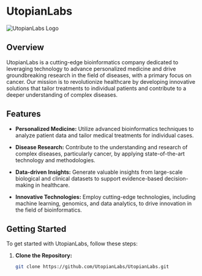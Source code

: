 # UtopianLabs

![UtopianLabs Logo](url/to/logo.png)

## Overview

UtopianLabs is a cutting-edge bioinformatics company dedicated to leveraging technology to advance personalized medicine and drive groundbreaking research in the field of diseases, with a primary focus on cancer. Our mission is to revolutionize healthcare by developing innovative solutions that tailor treatments to individual patients and contribute to a deeper understanding of complex diseases.

## Features

- **Personalized Medicine:** Utilize advanced bioinformatics techniques to analyze patient data and tailor medical treatments for individual cases.
  
- **Disease Research:** Contribute to the understanding and research of complex diseases, particularly cancer, by applying state-of-the-art technology and methodologies.

- **Data-driven Insights:** Generate valuable insights from large-scale biological and clinical datasets to support evidence-based decision-making in healthcare.

- **Innovative Technologies:** Employ cutting-edge technologies, including machine learning, genomics, and data analytics, to drive innovation in the field of bioinformatics.

## Getting Started

To get started with UtopianLabs, follow these steps:

1. **Clone the Repository:**
   ```bash
   git clone https://github.com/UtopianLabs/UtopianLabs.git
